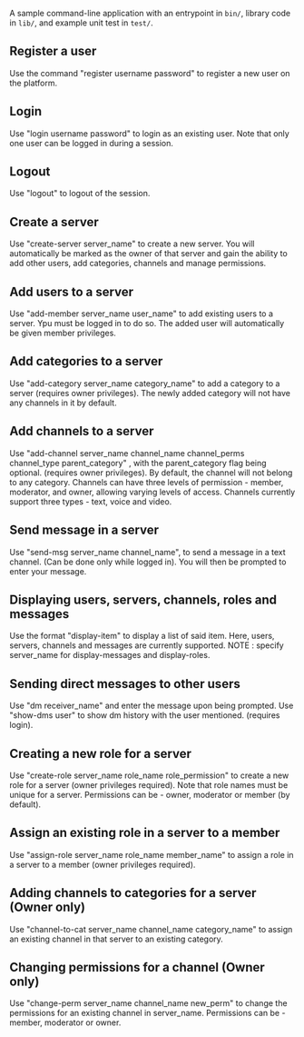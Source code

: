 A sample command-line application with an entrypoint in `bin/`, library code
in `lib/`, and example unit test in `test/`.

## Register a user
Use the command "register username password" to register a new user on the platform.
## Login
Use "login username password" to login as an existing user. Note that only one user can be logged in during a session.
## Logout
Use "logout" to logout of the session.
## Create a server
Use "create-server server_name" to create a new server.  You will automatically be marked as the owner of that server and gain the ability to add other users, add categories, channels and manage permissions.
## Add users to a server
Use "add-member server_name user_name" to add existing users to a server. Ypu must be logged in to do so. The added user will automatically be given member privileges.
## Add categories to a server
Use "add-category server_name category_name" to add a category to a server (requires owner privileges). The newly added category will not have any channels in it by default.
## Add channels to a server
Use "add-channel server_name channel_name channel_perms channel_type parent_category" , with the parent_category flag being optional. (requires owner privileges). By default, the channel will not belong to any category.
Channels can have three levels of permission - member, moderator, and owner, allowing varying levels of access. Channels currently support three types - text, voice and video.
## Send message in a server
Use "send-msg server_name channel_name", to send a message in a text channel. (Can be done only while logged in). You will then be prompted to enter your message. 
## Displaying users, servers, channels, roles and messages
Use the format "display-item" to display a list of said item. Here, users, servers, channels and messages are currently supported.
NOTE : specify server_name for display-messages and display-roles.
## Sending direct messages to other users
Use "dm receiver_name" and enter the message upon being prompted. Use "show-dms user" to show dm history with the user mentioned. (requires login).
## Creating a new role for a server
Use "create-role server_name role_name role_permission" to create a new role for a server (owner privileges required). Note that role names must be unique for a server. Permissions can be - owner, moderator or member (by default).
## Assign an existing role in a server to a member
Use "assign-role server_name role_name member_name" to assign a role in a server to a member (owner privileges required).
## Adding channels to categories for a server (Owner only)
Use "channel-to-cat server_name channel_name category_name" to assign an existing channel in that server to an existing category. 
## Changing permissions for a channel (Owner only)
Use "change-perm server_name channel_name new_perm" to change the permissions for an existing channel in server_name. Permissions can be - member, moderator or owner.

